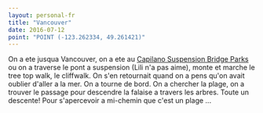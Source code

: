 ```yaml
---
layout: personal-fr
title: "Vancouver"
date: 2016-07-12
point: "POINT (-123.262334, 49.261421)"
---
```


On a ete jusqua Vancouver, on a ete au [Capilano Suspension Bridge Parks](https://www.capbridge.com/ "Capilano Suspension Bridge Parks") ou on a traverse le pont a suspension (Lili n'a pas aime), monte et marche le tree top walk, le cliffwalk. On s'en retournait quand on a pens qu'on avait oublier d'aller a la mer. On a tourne de bord. On a chercher la plage, on a trouver le passage pour descendre la falaise a travers les arbres. Toute un descente! Pour  s'apercevoir a mi-chemin que c'est un plage ...
